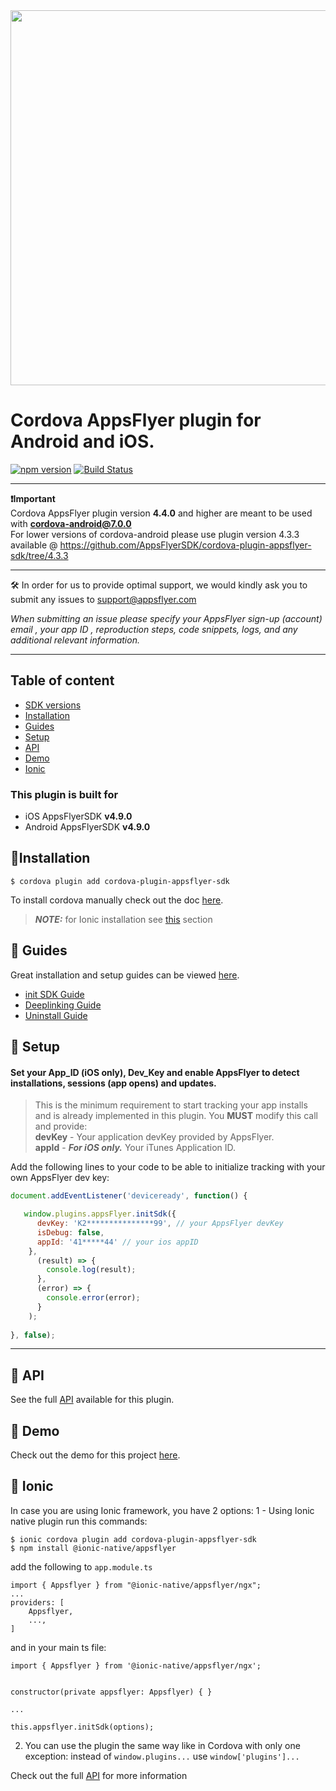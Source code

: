 
<img src="https://www.appsflyer.com/wp-content/uploads/2016/11/logo-1.svg"  width="600">

# Cordova AppsFlyer plugin for Android and iOS. 

[![npm version](https://badge.fury.io/js/cordova-plugin-appsflyer-sdk.svg)](https://badge.fury.io/js/cordova-plugin-appsflyer-sdk) [![Build Status](https://travis-ci.org/AppsFlyerSDK/cordova-plugin-appsflyer-sdk.svg?branch=master)](https://travis-ci.org/AppsFlyerSDK/cordova-plugin-appsflyer-sdk)

----------
**❗️Important** <br>
Cordova AppsFlyer plugin version **4.4.0** and higher are meant to be used with **cordova-android@7.0.0**
<br>For lower versions of cordova-android please use plugin version 4.3.3 available @ https://github.com/AppsFlyerSDK/cordova-plugin-appsflyer-sdk/tree/4.3.3

----------
🛠 In order for us to provide optimal support, we would kindly ask you to submit any issues to support@appsflyer.com

*When submitting an issue please specify your AppsFlyer sign-up (account) email , your app ID , reproduction steps, code snippets, logs, and any additional relevant information.*

----------



## Table of content

- [SDK versions](#plugin-build-for)
- [Installation](#installation)
- [Guides](#guides)
- [Setup](#setup)
- [API](#api) 
- [Demo](#demo)  
- [Ionic](#ionic)


### <a id="plugin-build-for"> This plugin is built for

- iOS AppsFlyerSDK **v4.9.0**
- Android AppsFlyerSDK **v4.9.0**


## <a id="installation">📲Installation

```
$ cordova plugin add cordova-plugin-appsflyer-sdk
```

To install cordova manually check out the doc [here](/docs/Installation.md).

> **_NOTE:_** for Ionic installation see [this](#ionic) section

 ## <a id="guides"> 📖 Guides

Great installation and setup guides can be viewed [here](/docs/Guides.md).
- [init SDK Guide](/docs/Guides.md#init-sdk)
- [Deeplinking Guide](/docs/Guides.md#deeplinking)
- [Uninstall Guide](/docs/Guides.md#uninstall)


## <a id="setup"> 🚀 Setup

####  Set your App_ID (iOS only), Dev_Key and enable AppsFlyer to detect installations, sessions (app opens) and updates.  
> This is the minimum requirement to start tracking your app installs and is already implemented in this plugin. You **MUST** modify this call and provide:  
 **devKey** - Your application devKey provided by AppsFlyer.<br>
**appId**  - ***For iOS only.*** Your iTunes Application ID.


Add the following lines to your code to be able to initialize tracking with your own AppsFlyer dev key:


```javascript
document.addEventListener('deviceready', function() {

   window.plugins.appsFlyer.initSdk({
      devKey: 'K2***************99', // your AppsFlyer devKey
      isDebug: false,
      appId: '41*****44' // your ios appID
    },
      (result) => {
        console.log(result);
      },
      (error) => {
        console.error(error);
      }
    );
  
}, false);
```

---


## <a id="api"> 📑 API
  
See the full [API](/docs/API.md) available for this plugin.


## <a id="demo"> 📱 Demo
  
  Check out the demo for this project [here](docs/Guides.md#demo).

## <a id="ionic"> 📍 Ionic

In case you are using Ionic framework, you have 2 options:
1 - Using Ionic native plugin
run this commands:
```
$ ionic cordova plugin add cordova-plugin-appsflyer-sdk
$ npm install @ionic-native/appsflyer
```

add the following to `app.module.ts`
```
import { Appsflyer } from "@ionic-native/appsflyer/ngx";
...
providers: [
    Appsflyer,
  	...,
]
```

and in your main ts file: 
```
import { Appsflyer } from '@ionic-native/appsflyer/ngx';


constructor(private appsflyer: Appsflyer) { }

...

this.appsflyer.initSdk(options);
```

2. You can use the plugin the same way like in Cordova with only one exception:
instead of `window.plugins...` use `window['plugins']...`

Check out the full [API](/docs/API.md) for more information
